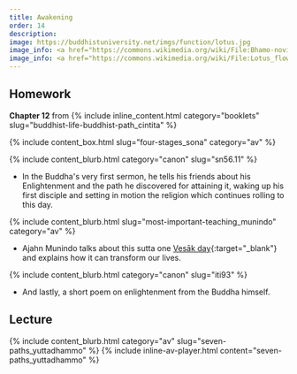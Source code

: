 ```yaml
---
title: Awakening
order: 14
description: 
image: https://buddhistuniversity.net/imgs/function/lotus.jpg
image_info: <a href="https://commons.wikimedia.org/wiki/File:Bhamo-novicias-d02.jpg">Colegota</a>, <a href="https://creativecommons.org/licenses/by-sa/2.5/es/deed.en">CC BY-SA 2.5 ES</a>
image_info: <a href="https://commons.wikimedia.org/wiki/File:Lotus_flower_(978659).jpg">Jenny Hong Zhang</a>
---
```


## Homework

**Chapter 12** from {% include inline_content.html category="booklets" slug="buddhist-life-buddhist-path_cintita" %}

{% include content_box.html slug="four-stages_sona" category="av" %}

{% include content_blurb.html category="canon" slug="sn56.11" %}
- In the Buddha's very first sermon, he tells his friends about his Enlightenment and the path he discovered for attaining it, waking up his first disciple and setting in motion the religion which continues rolling to this day.

{% include content_blurb.html slug="most-important-teaching_munindo" category="av" %}
- Ajahn Munindo talks about this sutta one [Vesāk day](https://en.wikipedia.org/wiki/Vesak){:target="_blank"} and explains how it can transform our lives.

{% include content_blurb.html category="canon" slug="iti93" %}
- And lastly, a short poem on enlightenment from the Buddha himself.

## Lecture

{% include content_blurb.html category="av" slug="seven-paths_yuttadhammo" %}
{% include inline-av-player.html content="seven-paths_yuttadhammo" %}

